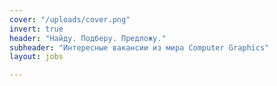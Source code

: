 ```yaml
---
cover: "/uploads/cover.png"
invert: true
header: "Найду. Подберу. Предложу."
subheader: "Интересные вакансии из мира Computer Graphics"
layout: jobs

---
```

